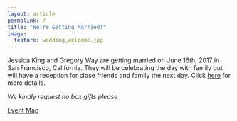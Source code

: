 ```yaml
---
layout: article
permalink: /
title: "We're Getting Married!"
image:
  feature: wedding_welcome.jpg 
---
```


Jessica King and Gregory Way are getting married on June 16th, 2017
in San Francisco, California. They will be celebrating the day with
family but will have a reception for close friends and family the
next day. Click [here](http://jessandgregwedding.com/details/)
for more details.

*We kindly request no box gifts please*

[Event Map](https://drive.google.com/open?id=1y24iMH7-a8BmJxlAGs3YmpnVR34&usp=sharing)

